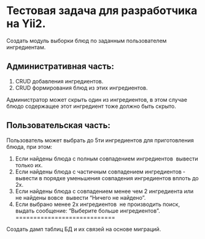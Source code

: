 Тестовая задача для разработчика на Yii2. 
============================

Создать модуль выборки блюд по заданным пользователем ингредиентам. 
 
## Административная часть:
 
1. CRUD добавления ингредиентов. 
2. CRUD формирования блюд из этих ингредиентов. 
 
Администратор может скрыть один из ингредиентов, в этом случае блюдо содержащее 
этот ингредиент тоже должно быть скрыто. 
 
## Пользовательская часть:
 
Пользователь может выбрать до 5­ти ингредиентов для приготовления блюда, при 
этом: 
1. Если найдены блюда с полным совпадением ингредиентов ­ вывести 
только их. 
2. Если найдены блюда с частичным совпадением ингредиентов ­ вывести 
в порядке уменьшения совпадения ингредиентов вплоть до 2­х. 
3. Если найдены блюда с совпадением менее чем 2 ингредиента или не 
найдены вовсе ­ вывести “Ничего не найдено”. 
4. Если выбрано менее 2­х ингредиентов ­ не производить поиск, выдать 
сообщение: “Выберите больше ингредиентов”. 
============================

Создать дамп таблиц БД и их связей на основе миграций. 